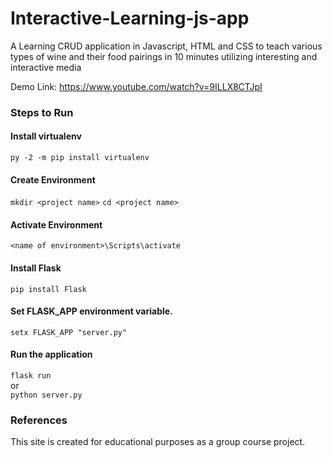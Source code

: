# Interactive-Learning-js-app
A Learning CRUD application in Javascript, HTML and CSS to teach various types of wine and their food pairings in 10 minutes utilizing interesting and interactive media

Demo Link: https://www.youtube.com/watch?v=9ILLX8CTJpI

### Steps to Run
  #### Install virtualenv
  `py -2 -m pip install virtualenv`

  #### Create Environment
  `mkdir <project name>`
  `cd <project name>`

  #### Activate Environment
  `<name of environment>\Scripts\activate`

  #### Install Flask
  `pip install Flask`
  
  #### Set FLASK_APP environment variable.
  `setx FLASK_APP "server.py"`

  #### Run the application
  `flask run`  
  or  
  `python server.py `

### References
This site is created for educational purposes as a group course project.<br>
